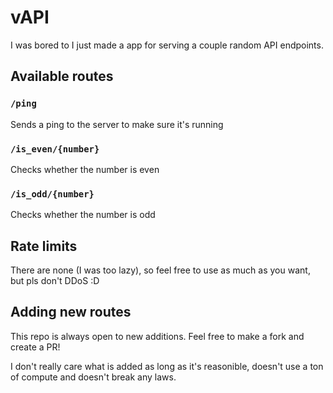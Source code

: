 # vAPI
I was bored to I just made a app for serving a couple random API endpoints.

## Available routes
### `/ping`
Sends a ping to the server to make sure it's running
### `/is_even/{number}`
Checks whether the number is even
### `/is_odd/{number}`
Checks whether the number is odd

## Rate limits
There are none (I was too lazy), so feel free to use as much as you want, but pls don't DDoS :D

## Adding new routes
This repo is always open to new additions. Feel free to make a fork and create a PR!

I don't really care what is added as long as it's reasonible, doesn't use a ton of compute and doesn't break any laws.
